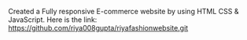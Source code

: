 Created a Fully responsive E-commerce website by using HTML CSS & JavaScript. Here is the link: https://github.com/riya008gupta/riyafashionwebsite.git
